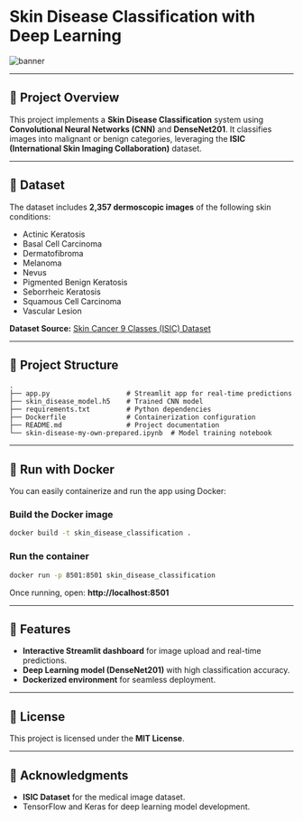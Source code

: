 # Skin Disease Classification with Deep Learning

![banner](https://github.com/user-attachments/assets/0e530f55-14fb-4413-8c52-dbcb88a99e6e)

---

## 🚀 Project Overview
This project implements a **Skin Disease Classification** system using **Convolutional Neural Networks (CNN)** and **DenseNet201**.
It classifies images into malignant or benign categories, leveraging the **ISIC (International Skin Imaging Collaboration)** dataset.

---

## 📂 Dataset
The dataset includes **2,357 dermoscopic images** of the following skin conditions:
- Actinic Keratosis
- Basal Cell Carcinoma
- Dermatofibroma
- Melanoma
- Nevus
- Pigmented Benign Keratosis
- Seborrheic Keratosis
- Squamous Cell Carcinoma
- Vascular Lesion

**Dataset Source:** [Skin Cancer 9 Classes (ISIC) Dataset](https://www.kaggle.com/datasets/nodoubttome/skin-cancer9-classesisic)

---

## 📁 Project Structure
```
.
├── app.py                   # Streamlit app for real-time predictions
├── skin_disease_model.h5    # Trained CNN model
├── requirements.txt         # Python dependencies
├── Dockerfile               # Containerization configuration
├── README.md                # Project documentation
└── skin-disease-my-own-prepared.ipynb  # Model training notebook
```

---

## 🐳 Run with Docker
You can easily containerize and run the app using Docker:

### **Build the Docker image**
```bash
docker build -t skin_disease_classification .
```

### **Run the container**
```bash
docker run -p 8501:8501 skin_disease_classification
```

Once running, open: **http://localhost:8501**

---

## 🎯 Features
- **Interactive Streamlit dashboard** for image upload and real-time predictions.
- **Deep Learning model (DenseNet201)** with high classification accuracy.
- **Dockerized environment** for seamless deployment.

---

## 📜 License
This project is licensed under the **MIT License**.

---

## 🙌 Acknowledgments
- **ISIC Dataset** for the medical image dataset.
- TensorFlow and Keras for deep learning model development.
